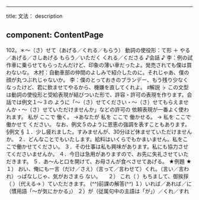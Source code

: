 ---

title: 文法： description

component: ContentPage
----------------------

102。＊～（さ）せて（あげる／くれる／もらう） 動詞の使役形：て形 ＋ やる／あげる／さしあげる もらう／いただく くれる／くださる ♪会話 ♪ 李：例の試作車に乗らせてもらったんだけど、印象の薄い車だったよ。発売されても僕は買わないな。 木村：自動車部の仲間のよしみで紹介したのに。それじゃあ、僕の顔が丸つぶれじゃないか。 李：僕のとっておきのブランデー、もう残り少なくなったけど、君に飲ませてやるから、機嫌を直してくれよ。 ♯解説 ♭ この文型は動詞の使役形と受給表現が結びついた形で、許容・許可の表現を作ります。会話では例文１～３の ように「～（さ）せてください・～（さ）せてもらえませんか・～（さ）せていただけませんか」などの許可の 依頼表現が一番よく使われます。 私が ここで 働く。 →あなたが 私を ここで 働かせる。 → 私を ここで 働かせて ください。 なお、例文５のように恩恵の強調を表すこともあります。 §例文 § １．少し疲れました。すみませんが、30分ほど休ませていただけませんか。 ２．どんなことでもいたします。給料はいくらでもかまいません。私をここで働かせてください。 ３．その仕事は私も興味があります。私にも協力させてくださいませんか。 ４．今日は急用がありますので、お先に失礼させていただきます。 ５．あ～んと口を開けて、お母さんが食べさせてあげる。 ★例題 ★ １） おい、俺にも一言（だけ／さえ）（言って／言わせて）くれ。（言い／言われ）っぱなしじゃ、気がおさまら ない。     ２） これ（ ）もちまして、御挨拶（ ）（代える→ ）ていただきます。 (^^)前課の解答(^^) １）いれば／あれば／に（慣用語「～が気にかかる」） ２）が（従属句中の主語は「が」）／くれ／すれ
